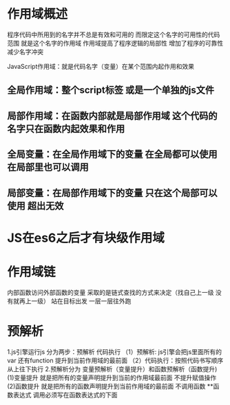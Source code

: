 # 作用域概述
程序代码中所用到的名字并不总是有效和可用的
而限定这个名字的可用性的代码范围 就是这个名字的作用域
作用域提高了程序逻辑的局部性 增加了程序的可靠性 减少名字冲突

JavaScript作用域：就是代码名字（变量）在某个范围内起作用和效果

## 全局作用域：整个script标签 或是一个单独的js文件
## 局部作用域：在函数内部就是局部作用域 这个代码的名字只在函数内起效果和作用
## 全局变量：在全局作用域下的变量 在全局都可以使用 在局部里也可以调用
## 局部变量：在局部作用域下的变量 只在这个局部可以使用 超出无效

# JS在es6之后才有块级作用域

# 作用域链
内部函数访问外部函数的变量 采取的是链式查找的方式来决定（找自己上一级 没有就再上一级）
站在目标出发 一层一层往外跑

# 预解析
1.js引擎运行js 分为两步：预解析 代码执行
（1）预解析: js引擎会把js里面所有的var 还有function 提升到当前作用域的最前面
（2）代码执行：按照代码书写顺序从上往下执行
2.预解析分为 变量预解析（变量提升）和函数预解析（函数提升)
(1)变量提升 就是把所有的变量声明提升到当前的作用域最前面 不提升赋值操作
(2)函数提升 就是把所有的函数声明提升到当前作用域的最前面 不调用函数
**函数表达式 调用必须写在函数表达式的下面